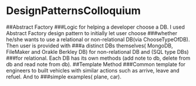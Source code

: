 # DesignPatternsColloquium
##Abstract Factory
###Logic for helping a developer choose a DB. I used Abstract Factory design pattern to initially let user choose ###whether he/she wants to use a relational or non-relational DB(via ChooseTypeOfDB). Then user is provided with ###a distinct DBs themselves( MongoDB, FileMaker and Orakle Berkley DB) for non-relational DB and (SQL type DBs) ###for relational. Each DB has its own methods (add note to db, delete from db and read note from db).
##Template Method
###Common template for engineers to built vehicles with similar actions such as arrive, leave and refuel. And to ###simple examples( plane, car).
